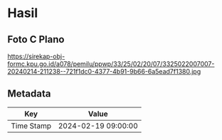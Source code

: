 # Hasil

## Foto C Plano

https://sirekap-obj-formc.kpu.go.id/a078/pemilu/ppwp/33/25/02/20/07/3325022007007-20240214-211238--721f1dc0-4377-4b91-9b66-6a5ead7f1380.jpg


## Metadata

| Key        | Value               |
| ---------- | ------------------- |
| Time Stamp | 2024-02-19 09:00:00 |



